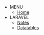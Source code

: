 <!-- docs/_sidebar.md -->

* MENU
	* [Home](/)
* LARAVEL
	* [Notes](Laravel.md "Laravel notes")
	* [Datatables](Laravel_Datatables.md)